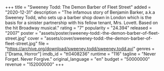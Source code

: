 +++
title = "Sweeney Todd: The Demon Barber of Fleet Street"
added = "2020-12-31"
description = "The infamous story of Benjamin Barker, a.k.a Sweeney Todd, who sets up a barber shop down in London which is the basis for a sinister partnership with his fellow tenant, Mrs. Lovett. Based on the hit Broadway musical."
rating = "7"
popularity = "24.394"
released = "2007"
poster = "assets/poster/sweeney-todd:-the-demon-barber-of-fleet-street.jpg"
cover = "assets/cover/sweeney-todd:-the-demon-barber-of-fleet-street.jpg"
file = "https://archive.org/download/sweeney.todd/sweeney.todd.avi"
genres = ["Drama, Horror"]
imdb_id = "tt0408236"
runtime = "116"
tagline = "Never Forget. Never Forgive."
original_language = "en"
budget = "50000000"
revenue = "152000000"
+++